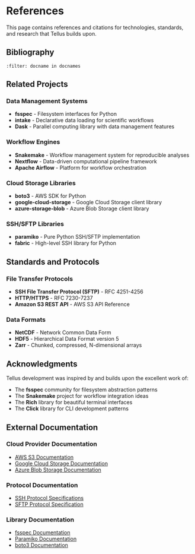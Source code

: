 # References

This page contains references and citations for technologies, standards, and research that Tellus builds upon.

## Bibliography

```{bibliography}
:filter: docname in docnames
```

## Related Projects

### Data Management Systems
- **fsspec** - Filesystem interfaces for Python
- **intake** - Declarative data loading for scientific workflows
- **Dask** - Parallel computing library with data management features

### Workflow Engines
- **Snakemake** - Workflow management system for reproducible analyses  
- **Nextflow** - Data-driven computational pipeline framework
- **Apache Airflow** - Platform for workflow orchestration

### Cloud Storage Libraries
- **boto3** - AWS SDK for Python
- **google-cloud-storage** - Google Cloud Storage client library
- **azure-storage-blob** - Azure Blob Storage client library

### SSH/SFTP Libraries
- **paramiko** - Pure Python SSH/SFTP implementation
- **fabric** - High-level SSH library for Python

## Standards and Protocols

### File Transfer Protocols
- **SSH File Transfer Protocol (SFTP)** - RFC 4251-4256
- **HTTP/HTTPS** - RFC 7230-7237
- **Amazon S3 REST API** - AWS S3 API Reference

### Data Formats
- **NetCDF** - Network Common Data Form
- **HDF5** - Hierarchical Data Format version 5
- **Zarr** - Chunked, compressed, N-dimensional arrays

## Acknowledgments

Tellus development was inspired by and builds upon the excellent work of:

- The **fsspec** community for filesystem abstraction patterns
- The **Snakemake** project for workflow integration ideas  
- The **Rich** library for beautiful terminal interfaces
- The **Click** library for CLI development patterns

## External Documentation

### Cloud Provider Documentation
- [AWS S3 Documentation](https://docs.aws.amazon.com/s3/)
- [Google Cloud Storage Documentation](https://cloud.google.com/storage/docs)
- [Azure Blob Storage Documentation](https://docs.microsoft.com/en-us/azure/storage/blobs/)

### Protocol Documentation
- [SSH Protocol Specifications](https://tools.ietf.org/html/rfc4251)
- [SFTP Protocol Specification](https://tools.ietf.org/html/draft-ietf-secsh-filexfer-02)

### Library Documentation
- [fsspec Documentation](https://filesystem-spec.readthedocs.io/)
- [Paramiko Documentation](https://docs.paramiko.org/)
- [boto3 Documentation](https://boto3.amazonaws.com/v1/documentation/api/latest/index.html)